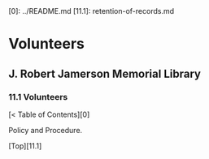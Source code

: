 <head>
	<link rel="stylesheet" type="text/css" href="../main.css">
</head>
[0]: ../README.md
[11.1]: retention-of-records.md

# Volunteers
## J. Robert Jamerson Memorial Library
### 11.1 Volunteers
[< Table of Contents][0]

Policy and Procedure.

[Top][11.1]

